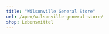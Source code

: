 ```yaml
---
title: "Wilsonville General Store"
url: /apex/wilsonville-general-store/
shop: Lebensmittel
---
```

